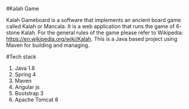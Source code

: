 #Kalah Game

Kalah Gameboard is a software that implements an ancient board game called Kalah or Mancala.
It is a web application that runs the game of 6-stone Kalah. 
For the general rules of the game please refer to Wikipedia: 
https://en.wikipedia.org/wiki/Kalah. 
This is a Java based project using Maven for building and managing.

#Tech stack
1. Java 1.8 
2. Spring 4
3. Maven 
4. Angular js 
5. Bootstrap 3
6. Apache Tomcat 8

